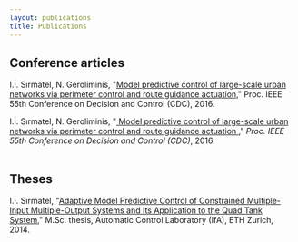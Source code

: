 ```yaml
---
layout: publications
title: Publications
---
```


## Conference articles

I.İ. Sırmatel, N. Geroliminis, "<a class="url" href="http://ieeexplore.ieee.org/abstract/document/7799311/">Model predictive control of large-scale urban networks via perimeter control and route guidance actuation,</a>" Proc. IEEE 55th Conference on Decision and Control (CDC), 2016.

<section class="list"> <div class="item "> I.İ. Sırmatel, N. Geroliminis, "<a class="url" href="http://ieeexplore.ieee.org/abstract/document/7799311/"> Model predictive control of large-scale urban networks via perimeter control and route guidance actuation </a>," <i>Proc. IEEE 55th Conference on Decision and Control (CDC)</i>, 2016. </div> <br>

## Theses

I.İ. Sırmatel, "<a href="http://e-collection.library.ethz.ch/eserv/eth:8831/eth-8831-01.pdf">Adaptive Model Predictive Control of Constrained Multiple-Input Multiple-Output Systems and Its Application to the Quad Tank System,</a>" M.Sc. thesis, Automatic Control Laboratory (IfA), ETH Zurich, 2014.
